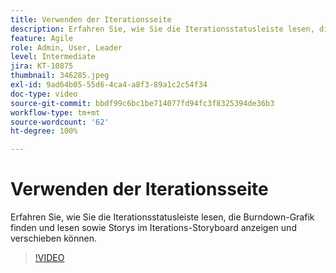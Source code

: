 ```yaml
---
title: Verwenden der Iterationsseite
description: Erfahren Sie, wie Sie die Iterationsstatusleiste lesen, die Burndown-Grafik finden und lesen sowie Storys im Iterations-Storyboard anzeigen und verschieben können.
feature: Agile
role: Admin, User, Leader
level: Intermediate
jira: KT-10875
thumbnail: 346285.jpeg
exl-id: 9ad64b05-55d6-4ca4-a8f3-89a1c2c54f34
doc-type: video
source-git-commit: bbdf99c6bc1be714077fd94fc3f8325394de36b3
workflow-type: tm+mt
source-wordcount: '62'
ht-degree: 100%

---
```


# Verwenden der Iterationsseite

Erfahren Sie, wie Sie die Iterationsstatusleiste lesen, die Burndown-Grafik finden und lesen sowie Storys im Iterations-Storyboard anzeigen und verschieben können.

>[!VIDEO](https://video.tv.adobe.com/v/346285/?quality=12&learn=on&enablevpops=1)
